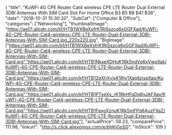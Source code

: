 {
	"title": "KuWFi 4G CPE Router Cat4 wireless CPE LTE Router Dual External 3DBI Antennas With SIM Card Slot For Home Office B3 B5 B8 B41 B38",
	"date": "2018-10-31 10:30:20",
	"SubCat": ["Computer & Office"],
	"categories": ["Networking"],
	"thumbnailImage": "https://ae01.alicdn.com/kf/HTB1WXBeXsfrK1RjSszcq6xGGFXad/KuWFi-4G-CPE-Router-Cat4-wireless-CPE-LTE-Router-Dual-External-3DBI-Antennas-With-SIM-Card.jpg_220x220.jpg",
	"BigImage": ["https://ae01.alicdn.com/kf/HTB1WXBeXsfrK1RjSszcq6xGGFXad/KuWFi-4G-CPE-Router-Cat4-wireless-CPE-LTE-Router-Dual-External-3DBI-Antennas-With-SIM-Card.jpg","https://ae01.alicdn.com/kf/HTB1NkxeXDHuK1RkSndVq6xVwpXak/KuWFi-4G-CPE-Router-Cat4-wireless-CPE-LTE-Router-Dual-External-3DBI-Antennas-With-SIM-Card.jpg","https://ae01.alicdn.com/kf/HTB12pXhXvjsK1Rjy1Xaq6zispXap/KuWFi-4G-CPE-Router-Cat4-wireless-CPE-LTE-Router-Dual-External-3DBI-Antennas-With-SIM-Card.jpg","https://ae01.alicdn.com/kf/HTB1PTxeXx_rK1RkHFqDq6yJAFXav/KuWFi-4G-CPE-Router-Cat4-wireless-CPE-LTE-Router-Dual-External-3DBI-Antennas-With-SIM-Card.jpg","https://ae01.alicdn.com/kf/HTB1FaxgXznuK1RkSmFPq6AuzFXaZ/KuWFi-4G-CPE-Router-Cat4-wireless-CPE-LTE-Router-Dual-External-3DBI-Antennas-With-SIM-Card.jpg"],
	"actualPrice": 58.23,
	"comparePrice": 111.98,
	"linkurl": "http://s.click.aliexpress.com/e/bhKiGoSG",
	"inStock": 109
}
